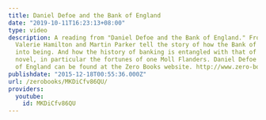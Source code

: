 ```yaml
---
title: Daniel Defoe and the Bank of England
date: "2019-10-11T16:23:13+08:00"
type: video
description: A reading from "Daniel Defoe and the Bank of England." From Zero Books,
  Valerie Hamilton and Martin Parker tell the story of how the Bank of England came
  into being. And how the history of banking is entangled with that of the modern
  novel, in particular the fortunes of one Moll Flanders. Daniel Defoe and the Bank
  of England can be found at the Zero Books website. http://www.zero-books.net/books/daniel-defoe-bank-england
publishdate: "2015-12-18T00:55:36.000Z"
url: /zerobooks/MKDiCfv86QU/
providers:
  youtube:
    id: MKDiCfv86QU
---
```

